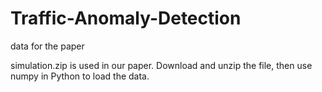 # Traffic-Anomaly-Detection
data for the paper

simulation.zip is used in our paper. 
Download and unzip the file, then use numpy in Python to load the data. 
